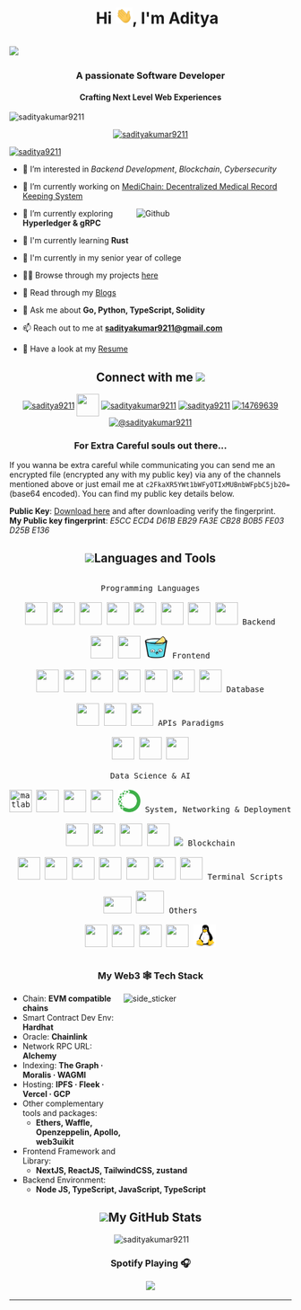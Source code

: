 <!--h1 without bottom border-->
<div id="user-content-toc">
  <ul align="center">
    <summary><h1 style="display: inline-block">Hi <img src="https://raw.githubusercontent.com/ABSphreak/ABSphreak/master/gifs/Hi.gif" width="30px">, I'm Aditya</h1></summary>
  </ul>
</div>

<!--horizontal divider(gradiant)-->
<img src="https://user-images.githubusercontent.com/73097560/115834477-dbab4500-a447-11eb-908a-139a6edaec5c.gif">

<!-- Heading -->
<h3 align="center">A passionate Software Developer</h3>
<!-- Sub Heading -->
<h4 align="center">Crafting Next Level Web Experiences</h4>

<!-- Github Profile Views-->
<p align="left"> <img src="https://komarev.com/ghpvc/?username=sadityakumar9211&label=Profile%20views&color=0e75b6&style=flat" alt="sadityakumar9211" /> </p>

<!-- GitHub Stats - Trophy -->
<p align="center"> <a href="https://github.com/ryo-ma/github-profile-trophy"><img src="https://github-profile-trophy.vercel.app/?username=sadityakumar9211&row=1&col=7&theme=onedark" alt="sadityakumar9211" /></a> </p>

<!-- Twitter Follow Button -->
<p align="left"> <a href="https://twitter.com/saditya9211" target="blank"><img src="https://img.shields.io/twitter/follow/saditya9211?logo=twitter&style=for-the-badge" alt="saditya9211" /></a> </p>

- 👀 I’m interested in _Backend Development_, _Blockchain_, _Cybersecurity_

- 🔭 I’m currently working on [MediChain: Decentralized Medical Record Keeping System](https://medichain.vercel.app)

<img width="55%" align="right" alt="Github" src="https://raw.githubusercontent.com/onimur/.github/master/.resources/git-header.svg" />

- 🌱 I’m currently exploring **Hyperledger & gRPC**

- 🤟 I'm currently learning **Rust**

- 📖 I'm currently in my senior year of college

- 👨‍💻 Browse through my projects [here](https://adityas.net/#projects)

- 📝 Read through my [Blogs](https://saditya9211.hashnode.dev/)

- 💬 Ask me about **Go, Python, TypeScript, Solidity**

- 📫 Reach out to me at **sadityakumar9211@gmail.com**

- 📄 Have a look at my [Resume](https://adityas.net/resume)

<h2 align="center">Connect with me <img src='https://raw.githubusercontent.com/ShahriarShafin/ShahriarShafin/main/Assets/handshake.gif' width="70px"></h2>
<p align="center" margin-left="20px">
<a href="https://linkedin.com/in/saditya9211" target="blank"><img align="center" src="https://raw.githubusercontent.com/rahuldkjain/github-profile-readme-generator/master/src/images/icons/Social/linked-in-alt.svg" alt="saditya9211" height="40" width="40" /></a>
<a href="https://adityas.net" target="blank"><img align="center" src="https://img.icons8.com/external-flaticons-lineal-color-flat-icons/64/000000/external-portfolio-social-media-agency-flaticons-lineal-color-flat-icons-3.png" height="40" width="40" /></a>
<a href="https://dev.to/sadityakumar9211" target="blank"><img align="center" src="https://raw.githubusercontent.com/rahuldkjain/github-profile-readme-generator/master/src/images/icons/Social/devto.svg" alt="sadityakumar9211" height="40" width="40" /></a>
<a href="https://twitter.com/saditya9211" target="blank"><img align="center" src="https://raw.githubusercontent.com/rahuldkjain/github-profile-readme-generator/master/src/images/icons/Social/twitter.svg" alt="saditya9211" height="40" width="40" /></a>
<a href="https://stackoverflow.com/users/14769639" target="blank"><img align="center" src="https://raw.githubusercontent.com/rahuldkjain/github-profile-readme-generator/master/src/images/icons/Social/stack-overflow.svg" alt="14769639" height="40" width="40" /></a>
<a href="https://medium.com/@sadityakumar9211" target="blank"><img align="center" src="https://raw.githubusercontent.com/rahuldkjain/github-profile-readme-generator/master/src/images/icons/Social/medium.svg" alt="@sadityakumar9211" height="40" width="40" /></a> 
</p>

<h3 align="center">For Extra Careful souls out there...</h3>

If you wanna be extra careful while communicating you can send me an encrypted file (encrypted any with my public key) via any of the channels mentioned above or just email me at `c2FkaXR5YWt1bWFyOTIxMUBnbWFpbC5jb20=` (base64 encoded). You can find my public key details below.

**Public Key**: [Download here](https://keys.openpgp.org/search?q=sadityakumar9211@gmail.com) and after downloading verify the fingerprint.  
**My Public key fingerprint**: _E5CC ECD4 D61B EB29 FA3E CB28 B0B5 FE03 D25B E136_

<h2 align="center"><img src="https://media.giphy.com/media/iY8CRBdQXODJSCERIr/giphy.gif" width="40px">Languages and Tools</h2>
<div>
  <p style="display: inline-block;" align="center">
    <kbd>
      <kbd>Programming Languages</kbd>
      <br>
      <br>
      <img width="40px" height="40px" src="https://cdn.jsdelivr.net/gh/devicons/devicon/icons/go/go-original.svg" /> 
      <img width="40px" height="40px" src="https://cdn.jsdelivr.net/gh/devicons/devicon/icons/python/python-original.svg" /> 
      <img width="40px" height="40px" src="https://cdn.jsdelivr.net/gh/devicons/devicon/icons/typescript/typescript-original.svg" />
      <img width="40px" height="40px" src="https://cdn.jsdelivr.net/gh/devicons/devicon/icons/cplusplus/cplusplus-original.svg" /> 
      <img width="40px" height="40px" src="https://cdn.jsdelivr.net/gh/devicons/devicon/icons/c/c-original.svg" /> 
      <img width="40px" height="40px" src="https://cdn.jsdelivr.net/gh/devicons/devicon/icons/javascript/javascript-original.svg" /> 
      <img width="40px" height="40px" src="https://rust-lang.org/logos/rust-logo-512x512.png" /> 
      <img width="40px" height="40px" src="https://bairesdev.mo.cloudinary.net/blog/2022/09/solidity-enum-example.png?tx=w_1920,q_auto" /> 
    </kbd>
    <kbd>
      <kbd>Backend</kbd>
      <br>
      <br>
      <img width="40px" height="40px" src="https://cdn.jsdelivr.net/gh/devicons/devicon/icons/nodejs/nodejs-original.svg" />
      <img width="40px" height="40px" src="https://1.bp.blogspot.com/-jkSmywQ57sA/Wer3KKSqgaI/AAAAAAAACc4/07TexMsBBI4v7WlVKo76YvxM3TvrMxIdwCLcBGAs/s640/express.js.png" />
      <img width="40px" height="40px" src="https://github.com/gin-gonic/logo/blob/master/color.png?raw=true" />
    </kbd>
    <kbd>
      <kbd>Frontend</kbd>
      <br>
      <br>
      <img width="40px" height="40px" src="https://cdn.jsdelivr.net/gh/devicons/devicon/icons/html5/html5-original.svg" /> 
      <img width="40px" height="40px" src="https://cdn.jsdelivr.net/gh/devicons/devicon/icons/css3/css3-plain-wordmark.svg" /> 
      <img width="40px" height="40px" src="https://cdn.jsdelivr.net/gh/devicons/devicon/icons/bootstrap/bootstrap-plain.svg" /> 
      <img width="40px" height="40px" src="https://cdn.jsdelivr.net/gh/devicons/devicon/icons/react/react-original.svg" />
      <img width="40px" height="40px" src="https://miro.medium.com/v2/resize:fit:1400/format:webp/1*LvA59wJi3O9jTMQQsw_cRA.png?search=nextjs" />
      <img width="40px" height="40px" src="https://github.com/pmndrs/zustand/raw/main/bear.jpg" />
      <img width="40px" height="40px" src="https://www.raycast.com/_next/image?url=https%3A%2F%2Ffiles.raycast.com%2Fsjxs3pxsc6k63ju0fzv8l3cu4v90&w=128&q=75" />
    </kbd>
    <kbd>
      <kbd>Database</kbd>
      <br>
      <br>
      <img width="40px" height="40px" src="https://cdn.jsdelivr.net/gh/devicons/devicon/icons/mysql/mysql-plain.svg" />
      <img width="40px" height="40px" src="https://cdn.jsdelivr.net/gh/devicons/devicon/icons/postgresql/postgresql-original.svg" />
      <img width="40px" height="40px" src="https://cdn.jsdelivr.net/gh/devicons/devicon/icons/mongodb/mongodb-plain.svg" />
    </kbd>
    <kbd>
      <kbd>APIs Paradigms</kbd>
      <br>
      <br>
      <img width="40px" height="40px" src="https://grpc.io/img/logos/grpc-icon-color.png" />
      <img width="40px" height="40px" src="https://www.vectorlogo.zone/logos/graphql/graphql-icon.svg" />
      <img width="40px" height="40px" src="https://e7.pngegg.com/pngimages/860/943/png-clipart-representational-state-transfer-application-programming-interface-drupal-laravel-github-github-blue-text.png" />
    </kbd>
    <br>
    <br>
    <kbd>
      <kbd>Data Science & AI</kbd>
      <br>
      <br>
      <img title="matlab" width="40px" height="40px" src="https://cdn.jsdelivr.net/gh/devicons/devicon/icons/matlab/matlab-original.svg" />
      <img width="40px" height="40px" src="https://cdn.jsdelivr.net/gh/devicons/devicon/icons/numpy/numpy-original.svg" />
      <img width="40px" height="40px" src="https://cdn.jsdelivr.net/gh/devicons/devicon/icons/pandas/pandas-original.svg" />
      <img width="40px" height="40px" src="https://encrypted-tbn0.gstatic.com/images?q=tbn:ANd9GcQ8LpzIaSNnMHiMZVFYSVb2rNs05e4R1-Afo4s8-YMM&s" />
      <img width="40px" height="40px" src="https://raw.githubusercontent.com/devicons/devicon/master/icons/anaconda/anaconda-original.svg" />
    </kbd>
    <kbd>
      <kbd>System, Networking & Deployment</kbd>
      <br>
      <br>
      <img width="40px" height="40px" src="https://cdn.jsdelivr.net/gh/devicons/devicon/icons/git/git-plain.svg" />
      <img width="40px" height="40px" src="https://cdn.jsdelivr.net/gh/devicons/devicon/icons/docker/docker-plain.svg" />
      <img width="40px" height="40px" src="https://encrypted-tbn0.gstatic.com/images?q=tbn:ANd9GcRvPvw_nBf-GGiepHWFvJ6ykNuOedJ8oKygRspSiO5e&s" />
      <img width="40px" height="40px" src="https://static-00.iconduck.com/assets.00/aws-icon-2048x2048-274bm1xi.png" />
      <img width="30px" src="https://encrypted-tbn0.gstatic.com/images?q=tbn:ANd9GcSBXXsUhwZHv5J5gAcvLN5rZ2v5mHRML8g9ZLJbp3Eh&s" />
    </kbd>
    <kbd>
      <kbd>Blockchain</kbd>
      <br>
      <br>
      <img width="40px" height="40px" src="https://repository-images.githubusercontent.com/66573241/e4a04d80-cd1c-11e9-8af2-786d342820bb" />
      <img width="40px" height="40px" src="https://logowik.com/content/uploads/images/ethereum3649.jpg" />
      <img width="40px" height="40px" src="https://seeklogo.com/images/H/hardhat-logo-888739EBB4-seeklogo.com.png" />
      <img width="40px" height="40px" src="https://encrypted-tbn0.gstatic.com/images?q=tbn:ANd9GcQHrJUYz9fab9Sw80SHtxSA6-i556yZJ1_1kL7p8bs&s" />
      <img width="40px" height="40px" src="https://storage.googleapis.com/simplify-imgs/companies/d07a7740-1f35-46a0-9f6f-a96f813cd049/logo.png" />
      <img width="40px" height="40px" src="https://encrypted-tbn0.gstatic.com/images?q=tbn:ANd9GcRYiF7Z92dzVRGbeagECn5xjkV5MIr4vvLL_aNWRtTT3JstwIBaaleY-P13UB_IDKzKQe0&usqp=CAU" />
      <img width="40px" height="40px" src="https://encrypted-tbn0.gstatic.com/images?q=tbn:ANd9GcTNMoQaVxs0tkC4QPY4IyD-QMSAHz5S4qKoZPQZZjuj-A&s" />
    </kbd>
    <kbd>
      <kbd>Terminal Scripts</kbd>
      <br>
      <br>
      <img width="50px" height="30px" src="https://cdn.icon-icons.com/icons2/2530/PNG/512/bash_button_icon_151886.png" />
      <img width="50px" height="40px" src="https://cdn.pixabay.com/photo/2022/05/03/17/44/zsh-7172337_1280.png" />
    </kbd>
    <kbd>
      <kbd>Others</kbd>
      <br>
      <br>
      <img width="40px" height="40px" src="https://cdn.jsdelivr.net/gh/devicons/devicon/icons/vscode/vscode-original.svg" />
      <img width="40px" height="40px" src="https://cdn.jsdelivr.net/gh/devicons/devicon/icons/jupyter/jupyter-original.svg" />
      <img width="40px" height="40px" src="https://upload.wikimedia.org/wikipedia/commons/thumb/1/1d/PyCharm_Icon.svg/1024px-PyCharm_Icon.svg.png" />
      <img width="40px" height="40px" src="https://www.vectorlogo.zone/logos/getpostman/getpostman-icon.svg" />
      <img width="40px" height="40px" src="https://raw.githubusercontent.com/devicons/devicon/master/icons/linux/linux-original.svg" />

  </kbd>
  </p>
</div>

<h3 align="center">My Web3 🕸 Tech Stack</h3>
<img align="right" width=300px height=300px alt="side_sticker" src="https://media.giphy.com/media/TEnXkcsHrP4YedChhA/giphy.gif" />
<ul>
        <li>Chain: <strong>EVM compatible chains</strong></li>
        <li>Smart Contract Dev Env: <strong>Hardhat</strong></li>
        <li>Oracle: <strong>Chainlink</strong></li>
        <li>Network RPC URL: <strong>Alchemy</strong></li>
        <li>Indexing: <strong>The Graph · Moralis · WAGMI</strong></li>
        <li>Hosting: <strong>IPFS · Fleek · Vercel · GCP</strong></li>
        <li>Other complementary tools and packages:
            <ul>
                <li><strong>Ethers, Waffle, Openzeppelin, Apollo, web3uikit</strong></li>
            </ul>
        </li>
        <li>Frontend Framework and Library:
            <ul>
                <li><strong>NextJS, ReactJS, TailwindCSS, zustand</strong></li>
            </ul>
        </li>
        <li>Backend Environment:
            <ul>
                <li><strong>Node JS, TypeScript, JavaScript, TypeScript</strong></li>
            </ul>
        </li>
    </ul>
<div>

<h2 align="center"><img src="https://media.giphy.com/media/iY8CRBdQXODJSCERIr/giphy.gif" width="40px">My GitHub Stats</h2>


<p align="center">&nbsp;<img src="https://github-readme-stats-test-mu.vercel.app/api?username=sadityakumar9211&theme=tokyonight&count_private=true&border_radius=6&show_icons=true&locale=en&cache_seconds=7200&hide_border=true" alt="sadityakumar9211" /></p>

<h3 align="center">Spotify Playing 🎧</h3> 
<p align="center">
<img src="https://spotify-github-profile.vercel.app/api/view?uid=6ikxzro127gmsvtf2ir49yqp4&cover_image=true&theme=default&show_offline=true&background_color=121212&interchange=false&bar_color=53b14f&bar_color_cover=true" />
</p>

---


<!---
sadityakumar9211/sadityakumar9211 is a ✨ special ✨ repository because its `README.md` (this file) appears on your GitHub profile.
You can click the Preview link to take a look at your changes.
--->

